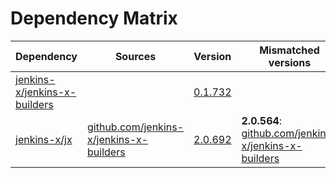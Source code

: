 # Dependency Matrix

Dependency | Sources | Version | Mismatched versions
---------- | ------- | ------- | -------------------
[jenkins-x/jenkins-x-builders](https://github.com/jenkins-x/jenkins-x-builders.git) |  | [0.1.732]() | 
[jenkins-x/jx](https://github.com/jenkins-x/jx.git) | [github.com/jenkins-x/jenkins-x-builders](https://github.com/jenkins-x/jenkins-x-builders) | [2.0.692](https://github.com/jenkins-x/jx/releases/tag/v2.0.692) | **2.0.564**: [github.com/jenkins-x/jenkins-x-builders](https://github.com/jenkins-x/jenkins-x-builders)
